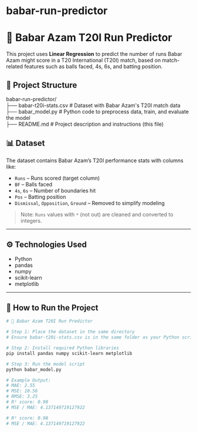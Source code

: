 # babar-run-predictor
# 🏏 Babar Azam T20I Run Predictor

This project uses **Linear Regression** to predict the number of runs Babar Azam might score
in a T20 International (T20I) match, based on match-related features such as balls faced,
4s, 6s, and batting position.

## 📁 Project Structure

babar-run-predictor/  
├── babar-t20i-stats.csv # Dataset with Babar Azam's T20I match data  
├── babar_model.py       # Python code to preprocess data, train, and evaluate the model  
├── README.md            # Project description and instructions (this file)  

## 📊 Dataset

The dataset contains Babar Azam’s T20I performance stats with columns like:

- `Runs` – Runs scored (target column)
- `BF` – Balls faced
- `4s`, `6s` – Number of boundaries hit
- `Pos` – Batting position
- `Dismissal`, `Opposition`, `Ground` – Removed to simplify modeling

> Note: `Runs` values with `*` (not out) are cleaned and converted to integers.

---

## ⚙️ Technologies Used

- Python  
- pandas  
- numpy  
- scikit-learn  
- metplotlib
---

## 🚀 How to Run the Project

```bash
# 🏏 Babar Azam T20I Run Predictor

# Step 1: Place the dataset in the same directory
# Ensure babar-t20i-stats.csv is in the same folder as your Python script.

# Step 2: Install required Python libraries
pip install pandas numpy scikit-learn metplotlib

# Step 3: Run the model script
python babar_model.py

# Example Output:
# MAE: 2.55
# MSE: 10.56
# RMSE: 3.25
# R² score: 0.98
# MSE / MAE: 4.137149719127922

# R² score: 0.98
# MSE / MAE: 4.137149719127922
